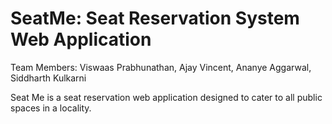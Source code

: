 # SeatMe: Seat Reservation System Web Application

Team Members: Viswaas Prabhunathan, Ajay Vincent, Ananye Aggarwal, Siddharth Kulkarni

Seat Me is a seat reservation web application designed to cater to all public spaces in a locality.
